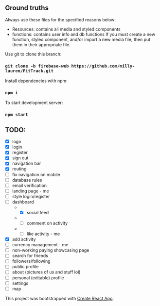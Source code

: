## Ground truths
Always use these files for the specified reasons below:
- Resources: contains all media and styled components 
- functions: contains user info and db functions
If you must create a new function, styled component, and/or import a new media file, then put them in their appropriate file.

Use git to clone this branch:
### `git clone -b firebase-web https://github.com/milly-lauren/FitTrack.git`

Install dependencies with npm:
### `npm i`

To start development server:
### `npm start`

## TODO:
* [x] logo
* [x] login
* [x] register
* [x] sign out
* [x] navigation bar
* [x] routing
* [ ] fix navigation on mobile
* [ ] database rules
* [ ] email verification
* [ ] landing page - me
* [ ] style login/register
* [ ] dashboard
    - * [x] social feed
    - * [ ] comment on activity
    - * [ ] like activity - me
* [x] add activity
* [ ] currency management - me
* [ ] non-working paying showcasing page
* [ ] search for friends
* [ ] followers/following
* [ ] public profile
* [ ] about (pictures of us and stuff lol) 
* [ ] personal (editable) profile
* [ ] settings
* [ ] map

This project was bootstrapped with [Create React App](https://github.com/facebook/create-react-app).
